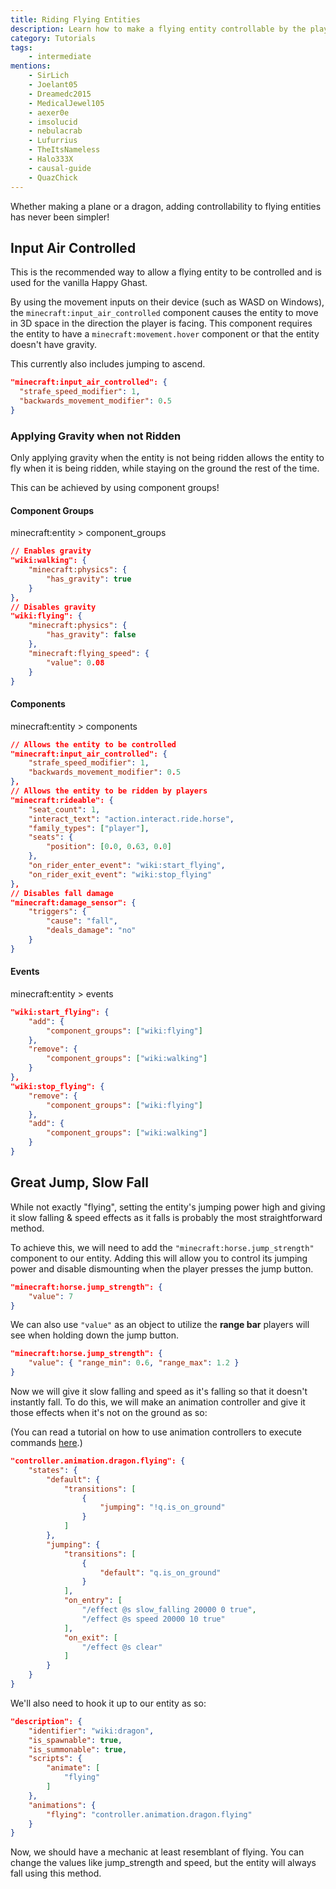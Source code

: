 ```yaml
---
title: Riding Flying Entities
description: Learn how to make a flying entity controllable by the player.
category: Tutorials
tags:
    - intermediate
mentions:
    - SirLich
    - Joelant05
    - Dreamedc2015
    - MedicalJewel105
    - aexer0e
    - imsolucid
    - nebulacrab
    - Lufurrius
    - TheItsNameless
    - Halo333X
    - causal-guide
    - QuazChick
---
```


Whether making a plane or a dragon, adding controllability to flying entities has never been simpler!

## Input Air Controlled

This is the recommended way to allow a flying entity to be controlled and is used for the vanilla Happy Ghast.

By using the movement inputs on their device (such as WASD on Windows), the `minecraft:input_air_controlled` component causes the entity to move in 3D space in the direction the player is facing.
This component requires the entity to have a `minecraft:movement.hover` component or that the entity doesn't have gravity.

This currently also includes jumping to ascend.

<CodeHeader></CodeHeader>

```json
"minecraft:input_air_controlled": {
  "strafe_speed_modifier": 1,
  "backwards_movement_modifier": 0.5
}
```

### Applying Gravity when not Ridden

Only applying gravity when the entity is not being ridden allows the entity to fly when it is being ridden, while staying on the ground the rest of the time.

This can be achieved by using component groups!

#### Component Groups

<CodeHeader>minecraft:entity > component_groups</CodeHeader>

```json
// Enables gravity
"wiki:walking": {
    "minecraft:physics": {
        "has_gravity": true
    }
},
// Disables gravity
"wiki:flying": {
    "minecraft:physics": {
        "has_gravity": false
    },
    "minecraft:flying_speed": {
        "value": 0.08
    }
}
```

#### Components

<CodeHeader>minecraft:entity > components</CodeHeader>

```json
// Allows the entity to be controlled
"minecraft:input_air_controlled": {
    "strafe_speed_modifier": 1,
    "backwards_movement_modifier": 0.5
},
// Allows the entity to be ridden by players
"minecraft:rideable": {
    "seat_count": 1,
    "interact_text": "action.interact.ride.horse",
    "family_types": ["player"],
    "seats": {
        "position": [0.0, 0.63, 0.0]
    },
    "on_rider_enter_event": "wiki:start_flying",
    "on_rider_exit_event": "wiki:stop_flying"
},
// Disables fall damage
"minecraft:damage_sensor": {
    "triggers": {
        "cause": "fall",
        "deals_damage": "no"
    }
}
```

#### Events

<CodeHeader>minecraft:entity > events</CodeHeader>

```json
"wiki:start_flying": {
    "add": {
        "component_groups": ["wiki:flying"]
    },
    "remove": {
        "component_groups": ["wiki:walking"]
    }
},
"wiki:stop_flying": {
    "remove": {
        "component_groups": ["wiki:flying"]
    },
    "add": {
        "component_groups": ["wiki:walking"]
    }
}
```


## Great Jump, Slow Fall

While not exactly "flying", setting the entity's jumping power high and giving it slow falling & speed effects as it falls is probably the most straightforward method.

To achieve this, we will need to add the `"minecraft:horse.jump_strength"` component to our entity. Adding this will allow you to control its jumping power and disable dismounting when the player presses the jump button.

<CodeHeader></CodeHeader>

```json
"minecraft:horse.jump_strength": {
    "value": 7
}
```

We can also use `"value"` as an object to utilize the **range bar** players will see when holding down the jump button.

<CodeHeader></CodeHeader>

```json
"minecraft:horse.jump_strength": {
    "value": { "range_min": 0.6, "range_max": 1.2 }
}
```

Now we will give it slow falling and speed as it's falling so that it doesn't instantly fall. To do this, we will make an animation controller and give it those effects when it's not on the ground as so:

(You can read a tutorial on how to use animation controllers to execute commands [here](/animation-controllers/entity-commands).)

<CodeHeader></CodeHeader>

```json
"controller.animation.dragon.flying": {
    "states": {
        "default": {
            "transitions": [
                {
                    "jumping": "!q.is_on_ground"
                }
            ]
        },
        "jumping": {
            "transitions": [
                {
                    "default": "q.is_on_ground"
                }
            ],
            "on_entry": [
                "/effect @s slow_falling 20000 0 true",
                "/effect @s speed 20000 10 true"
            ],
            "on_exit": [
                "/effect @s clear"
            ]
        }
    }
}
```

We'll also need to hook it up to our entity as so:

<CodeHeader></CodeHeader>

```json
"description": {
    "identifier": "wiki:dragon",
    "is_spawnable": true,
    "is_summonable": true,
    "scripts": {
        "animate": [
            "flying"
        ]
    },
    "animations": {
        "flying": "controller.animation.dragon.flying"
    }
}
```

Now, we should have a mechanic at least resemblant of flying. You can change the values like jump_strength and speed, but the entity will always fall using this method.
